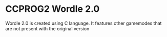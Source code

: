 # CCPROG2 Wordle 2.0
 Wordle 2.0 is created using C language. It features other gamemodes that are not present with the original version
